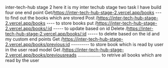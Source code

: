 inter-tech-hub stage 2 
here it is my inter techub stage two task 
 I have build   four one end point 
 Get/https://inter-tech-hub-stage-2.vercel.app/books  ---to find out the books which are stored
 Post /https://inter-tech-hub-stage-2.vercel.app/books    ---- to  store books
 put /https://inter-tech-hub-stage-2.vercel.app/books/:id   ----- to  update based on id
 Delete /https://inter-tech-hub-stage-2.vercel.app/books/:id   ----- to delete based on the id
 and my custom end points
 Get /https://inter-tech-hub-stage-2.vercel.app/books/previous:id   --------- to store book which is read by user in the user read model
 Get /https://inter-tech-hub-stage-2.vercel.app/books/previousreads    .................. to retrive all books which are read by the user

 
